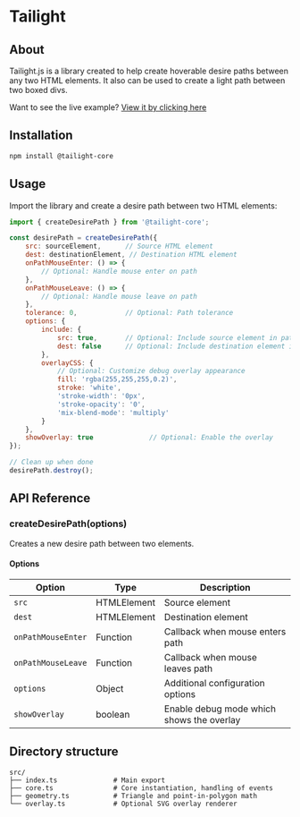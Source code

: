 # Tailight

## About
Tailight.js is a library created to help create hoverable desire paths between any two HTML elements. It also can be used to create a light path between two boxed divs.

Want to see the live example? [View it by clicking here](www.jameshsi.com/tailight)

## Installation

```bash
npm install @tailight-core
```

## Usage

Import the library and create a desire path between two HTML elements:

```javascript
import { createDesirePath } from '@tailight-core';

const desirePath = createDesirePath({
    src: sourceElement,      // Source HTML element
    dest: destinationElement, // Destination HTML element
    onPathMouseEnter: () => {
        // Optional: Handle mouse enter on path
    },
    onPathMouseLeave: () => {
        // Optional: Handle mouse leave on path
    },
    tolerance: 0,            // Optional: Path tolerance
    options: {
        include: {
            src: true,       // Optional: Include source element in path
            dest: false      // Optional: Include destination element in path
        },
        overlayCSS: {
            // Optional: Customize debug overlay appearance
            fill: 'rgba(255,255,255,0.2)',
            stroke: 'white',
            'stroke-width': '0px',
            'stroke-opacity': '0',
            'mix-blend-mode': 'multiply'
        }
    },
    showOverlay: true              // Optional: Enable the overlay
});

// Clean up when done
desirePath.destroy();
```

## API Reference

### createDesirePath(options)

Creates a new desire path between two elements.

#### Options

| Option | Type | Description |
|--------|------|-------------|
| `src` | HTMLElement | Source element |
| `dest` | HTMLElement | Destination element |
| `onPathMouseEnter` | Function | Callback when mouse enters path |
| `onPathMouseLeave` | Function | Callback when mouse leaves path |
| `options` | Object | Additional configuration options |
| `showOverlay` | boolean | Enable debug mode which shows the overlay |

## Directory structure

```
src/
├── index.ts              # Main export
├── core.ts               # Core instantiation, handling of events
├── geometry.ts           # Triangle and point-in-polygon math
└── overlay.ts            # Optional SVG overlay renderer 
```